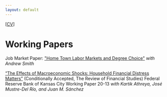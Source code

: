 ```yaml
---
layout: default
---
```

 [<a href="/assets/docs/ryan_mather_cv.pdf" download="ryan_mather_cv">CV</a>]

 
# Working Papers

Job Market Paper: <a href="/assets/docs/jmp_ryan_mather.pdf" download="jmp_ryan_mather">"Home Town Labor Markets and Degree Choice"</a> _with Andrew Smith_

[“The Effects of Macroeconomic Shocks: Household Financial Distress Matters”](https://www.kansascityfed.org/documents/8471/rwp20-13athreyamathermustredelriosanchez.pdf) (Conditionally Accepted, The Review of Financial Studies) Federal Reserve Bank of Kansas City Working Paper  20-13 _with Kartik Athreya, José Mustre-Del Río, and Juan M. Sánchez_


